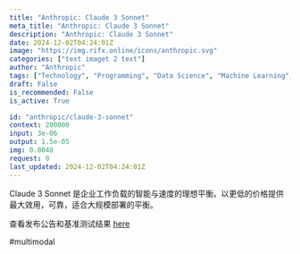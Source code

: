 ```yaml
---
title: "Anthropic: Claude 3 Sonnet"
meta_title: "Anthropic: Claude 3 Sonnet"
description: "Anthropic: Claude 3 Sonnet"
date: 2024-12-02T04:24:01Z
image: "https://img.rifx.online/icons/anthropic.svg"
categories: ["text imaget 2 text"]
author: "Anthropic"
tags: ["Technology", "Programming", "Data Science", "Machine Learning", "Generative AI"]
draft: False
is_recommended: False
is_active: True

id: "anthropic/claude-3-sonnet"
context: 200000
input: 3e-06
output: 1.5e-05
img: 0.0048
request: 0
last_updated: 2024-12-02T04:24:01Z
---
```


Claude 3 Sonnet 是企业工作负载的智能与速度的理想平衡。以更低的价格提供最大效用，可靠，适合大规模部署的平衡。

查看发布公告和基准测试结果 [here](https://www.anthropic.com/news/claude-3-family)

#multimodal

